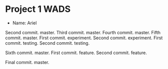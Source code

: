 # Project 1 WADS
- Name: Ariel

Second commit. master.
Third commit. master. 
Fourth commit. master.
Fifth commit. master.
First commit. experiment.
Second commit. experiment.
First commit. testing.
Second commit. testing.

Sixth commit. master.
First commit. feature.
Second commit. feature.

Final commit. master.